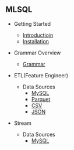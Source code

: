 ## MLSQL

- Getting Started
    - [Introductioin](https://github.com/allwefantasy/streamingpro/blob/master/docs/docv2/Introduction.md)
    - [Installation](https://github.com/allwefantasy/streamingpro/blob/master/docs/docv2/getting_started/installation.md)
- Grammar Overview
    - [Grammar](https://github.com/allwefantasy/streamingpro/blob/master/docs/docv2/getting_started/mlsql-grammar.md)

- ETL(Feature Engineer)
    - Data Sources
        - [MySQL](https://github.com/allwefantasy/streamingpro/blob/master/docs/docv2/datasources/mysql.md)
        - [Parquet](https://github.com/allwefantasy/streamingpro/blob/master/docs/docv2/datasources/mysql.md)
        - [CSV](https://github.com/allwefantasy/streamingpro/blob/master/docs/docv2/datasources/mysql.md)
        - [JSON](https://github.com/allwefantasy/streamingpro/blob/master/docs/docv2/datasources/mysql.md)

- Stream
    - Data Sources
        - [MySQL](https://github.com/allwefantasy/streamingpro/blob/master/docs/docv2/datasources/stream-mlsql.md)